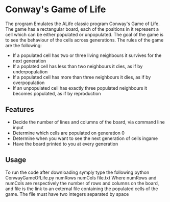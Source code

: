 # Conway's Game of Life
The program Emulates the ALife classic program Conway's Game of Life. The game has a rectangular board, each of the positions in it represent a cell which can be either populated or unpopulated. The goal of the game is to see the behaviour of the cells across generations. The rules of the game are the following:
- If a populated cell has two or three living neighbours it survives for the next generation
- If a poplated cell has less than two neighbours it dies, as if by underpopulation
- If a populated cell has more than three neighbours it dies, as if by overpopulation
- If an unpopulated cell has exactly three populated neighbours it becomes populated, as if by reproduction

## Features

- Decide the number of lines and columns of the board, via command line input
- Determine which cells are populated on generation 0
- Determine when you want to see the next generation of cells ingame
- Have the board printed to you at every generation

## Usage
To run the code after downloading symply type the following
    python ConwayGameOfLife.py numRows numCols file.txt
Where numRows and numCols are respectively the number of rows and columns on the board, and file is the link to an external file containing the populated cells of the game.
The file must have two integers separated by space 
